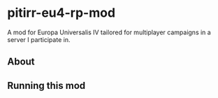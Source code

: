 # pitirr-eu4-rp-mod
A mod for Europa Universalis IV tailored for multiplayer campaigns in a server I participate in.

## About

## Running this mod
